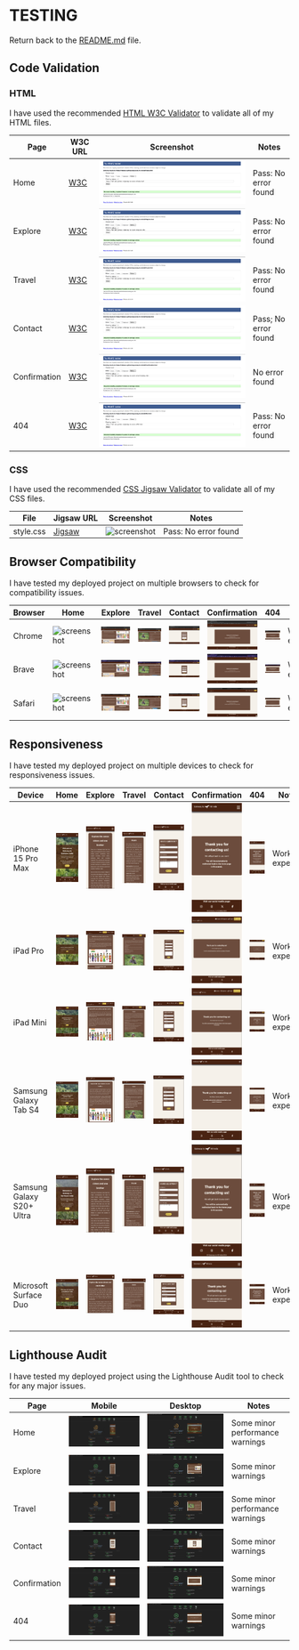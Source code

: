 # TESTING

Return back to the [README.md](README.md) file.

## Code Validation

### HTML

I have used the recommended [HTML W3C Validator](https://validator.w3.org) to validate all of my HTML files.

| Page | W3C URL | Screenshot | Notes |
| --- | --- | --- | --- |
| Home | [W3C](https://validator.w3.org/nu/?doc=https%3A%2F%2Frobizman.github.io%2Fgateway-to-neindia%2Findex.html) | ![screenshot](documentation/html_valid_index.png) | Pass: No error found |
| Explore | [W3C](https://validator.w3.org/nu/?doc=https%3A%2F%2Frobizman.github.io%2Fgateway-to-neindia%2Fexplore.html) | ![screenshot](documentation/html_valid_explore.png) | Pass: No error found |
| Travel | [W3C](https://validator.w3.org/nu/?doc=https%3A%2F%2Frobizman.github.io%2Fgateway-to-neindia%2Ftravel.html) | ![screenshot](documentation/html_valid_travel.png) | Pass: No error found |
| Contact | [W3C](https://validator.w3.org/nu/?doc=https%3A%2F%2Frobizman.github.io%2Fgateway-to-neindia%2Fcontact.html) | ![screenshot](documentation/html_valid_contact.png) | Pass; No error found |
| Confirmation | [W3C](https://validator.w3.org/nu/?doc=https%3A%2F%2Frobizman.github.io%2Fgateway-to-neindia%2Fconfirmation.html) | ![screenshot](documentation/html_valid_confirmation.png) | No error found |
| 404 | [W3C](https://validator.w3.org/nu/?doc=https%3A%2F%2Frobizman.github.io%2Fgateway-to-neindia%2F404.html) | ![screenshot](documentation/html_valid_error.png) | Pass: No error found |

### CSS

I have used the recommended [CSS Jigsaw Validator](https://jigsaw.w3.org/css-validator) to validate all of my CSS files.

| File | Jigsaw URL | Screenshot | Notes |
| --- | --- | --- | --- |
| style.css | [Jigsaw](https://jigsaw.w3.org/css-validator/validator?uri=https%3A%2F%2Frobizman.github.io%2Fgateway-to-neindia%2F&profile=css3svg&usermedium=all&warning=1&vextwarning=&lang=en) | ![screenshot](documentation/css_validation.png.png) | Pass: No error found |

## Browser Compatibility

I have tested my deployed project on multiple browsers to check for compatibility issues.

| Browser | Home | Explore | Travel | Contact | Confirmation | 404 | Notes |
| --- | --- | --- | --- | --- | --- | --- | --- |
| Chrome | ![screenshot](documentation/chrome_home.png) | ![screenshot](documentation/chrome_explore.png) | ![screenshot](documentation/chrome_travel.png) | ![screenshot](documentation/chrome_contact.png) | ![screenshot](documentation/chrome_confirmation.png) | ![screenshot](documentation/chrome_error.png) | Works as expected |
| Brave | ![screenshot](documentation/brave_home.png) | ![screenshot](documentation/brave_explore.png) | ![screenshot](documentation/brave_travel.png) | ![screenshot](documentation/brave_contact.png) | ![screenshot](documentation/brave_confirmation.png) | ![screenshot](documentation/brave_error.png) | Works as expected |
| Safari | ![screenshot](documentation/safari_home.png) | ![screenshot](documentation/safari_explore.png) | ![screenshot](documentation/safari_travel.png) | ![screenshot](documentation/safari_contact.png) | ![screenshot](documentation/safari_confirmation.png) | ![screenshot](documentation/safari_error.png) | Works as expected |

## Responsiveness

I have tested my deployed project on multiple devices to check for responsiveness issues.

| Device | Home | Explore | Travel | Contact | Confirmation | 404 | Notes |
| --- | --- | --- | --- | --- | --- | --- | --- |
| iPhone 15 Pro Max | ![screenshot](documentation/iphone_home.png) | ![screenshot](documentation/iphone_explore.png) | ![screenshot](documentation/iphone_travel.png) | ![screenshot](documentation/iphone_contact.png) | ![screenshot](documentation/iphone_confirmation.png) | ![screenshot](documentation/iphone_error.png) | Works as expected |
| iPad Pro | ![screenshot](documentation/ipadpro_home.png) | ![screenshot](documentation/ipadpro_explore.png) | ![screenshot](documentation/ipadpro_travel.png) | ![screenshot](documentation/ipadpro_contact.png) | ![screenshot](documentation/ipadpro_confirmation.png) | ![screenshot](documentation/ipadpro_error.png) | Works as expected |
| iPad Mini | ![screenshot](documentation/ipadmini_home.png) | ![screenshot](documentation/ipadmini_explore.png) | ![screenshot](documentation/ipadmini_travel.png) | ![screenshot](documentation/ipadmini_contact.png) | ![screenshot](documentation/ipadmini_confirmation.png) | ![screenshot](documentation/ipadmini_error.png) | Works as expected |
| Samsung Galaxy Tab S4 | ![screenshot](documentation/galaxytab_home.png) | ![screenshot](documentation/galaxytab_explore.png) | ![screenshot](documentation/galaxytab_travel.png) | ![screenshot](documentation/galaxytab_contact.png) | ![screenshot](documentation/galaxytab_confirmation.png) | ![screenshot](documentation/galaxytab_error.png) | Works as expected |
| Samsung Galaxy S20+ Ultra | ![screenshot](documentation/galaxyph_home.png) | ![screenshot](documentation/galaxyph_explore.png) | ![screenshot](documentation/galaxyph_travel.png) | ![screenshot](documentation/galaxyph_contact.png) | ![screenshot](documentation/galaxyph_confirmation.png) | ![screenshot](documentation/galaxyph_error.png) | Works as expected |
| Microsoft Surface Duo | ![screenshot](documentation/surfaceduo_home.png) | ![screenshot](documentation/surfaceduo_explore.png) | ![screenshot](documentation/surfaceduo_travel.png) | ![screenshot](documentation/surfaceduo_contact.png) | ![screenshot](documentation/surfaceduo_confirmation.png) | ![screenshot](documentation/surfaceduo_error.png) | Works as expected |

## Lighthouse Audit

I have tested my deployed project using the Lighthouse Audit tool to check for any major issues.

| Page | Mobile | Desktop | Notes |
| --- | --- | --- | --- |
| Home | ![screenshot](documentation/lighthouse_home_mobile.png) | ![screenshot](documentation/lighthouse_home_desktop.png) | Some minor performance warnings |
| Explore | ![screenshot](documentation/lighthouse_explore_mobile.png) | ![screenshot](documentation/lighthouse_explore_desktop.png) | Some minor warnings |
| Travel | ![screenshot](documentation/lighthouse_travel_mobile.png) | ![screenshot](documentation/lighthouse_travel_desktop.png) | Some minor performance warnings |
| Contact | ![screenshot](documentation/lighthouse_contact_mobile.png) | ![screenshot](documentation/lighthouse_contact_desktop.png) | Some minor warnings |
| Confirmation | ![screenshot](documentation/lighthouse_confirmation_mobile.png) | ![screenshot](documentation/lighthouse_confirmation_desktop.png) | Some minor warnings |
| 404 | ![screenshot](documentation/lighthouse_error_mobile.png) | ![screenshot](documentation/lighthouse_error_desktop.png) | Some minor warnings |

